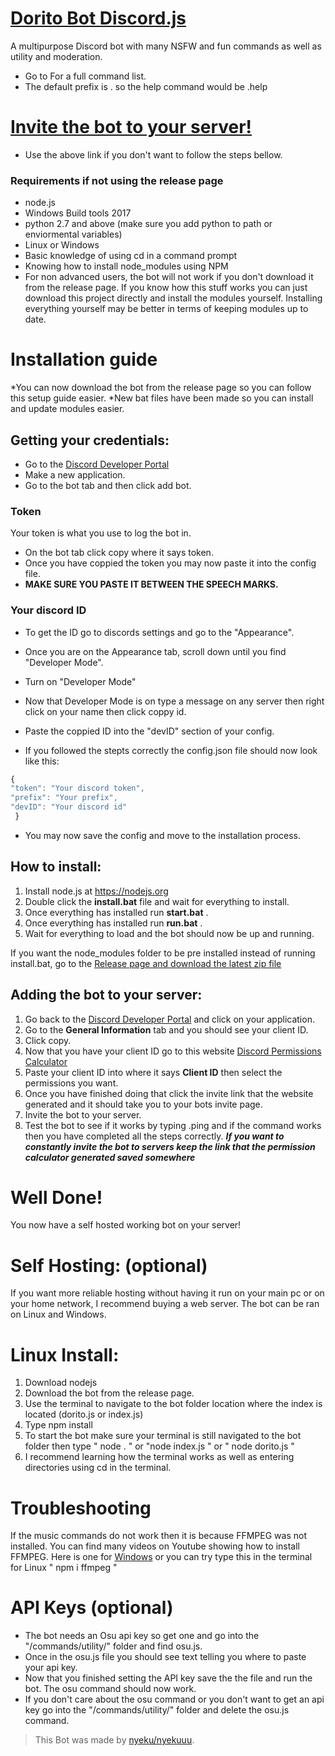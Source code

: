 # [Dorito Bot Discord.js](https://github.com/Aaronidk/Dorito-bot-discord.js) 
A multipurpose Discord bot with many NSFW and fun commands as well as utility and moderation. 
* Go to []() For a full command list.
* The default prefix is . so the help command would be .help 
# [Invite the bot to your server!](https://discordapp.com/oauth2/authorize?client_id=546100087579738133&scope=bot&permissions=506588246) 
* Use the above link if you don't want to follow the steps bellow.
### Requirements if not using the release page
* node.js
* Windows Build tools 2017
* python 2.7 and above (make sure you add python to path or enviormental variables)
* Linux or Windows
* Basic knowledge of using cd in a command prompt
* Knowing how to install node_modules using NPM
* For non advanced users, the bot will not work if you don't download it from the release page.
If you know how this stuff works you can just download this project directly and install the modules yourself.
Installing everything yourself may be better in terms of keeping modules up to date.
# **Installation guide**
*You can now download the bot from the release page so you can follow this setup guide easier.
*New bat files have been made so you can install and update modules easier.
## Getting your credentials:
* Go to the [Discord Developer Portal](https://discordapp.com/developers/applications/)
* Make a new application.
* Go to the bot tab and then click add bot.
### Token
Your token is what you use to log the bot in.
* On the bot tab click copy where it says token.
* Once you have coppied the token you may now paste it into the config file.
* **MAKE SURE YOU PASTE IT BETWEEN THE SPEECH MARKS.**
 ### Your discord ID
 * To get the ID go to discords settings and go to the "Appearance".
 * Once you are on the Appearance tab, scroll down until you find "Developer Mode".
 * Turn on "Developer Mode"
 * Now that Developer Mode is on type a message on any server then right click on your name then click coppy id.
 * Paste the coppied ID into the "devID" section of your config.
 
 * If you followed the stepts correctly the config.json file should now look like this:
  ```js 
  {
  "token": "Your discord token",
  "prefix": "Your prefix",
  "devID": "Your discord id"
   }
  ```
  * You may now save the config and move to the installation process.
## How to install:
1. Install node.js at https://nodejs.org
2. Double click the **install.bat** file and wait for everything to install.
3. Once everything has installed run **start.bat** .
3. Once everything has installed run **run.bat** .
4. Wait for everything to load and the bot should now be up and running.

If you want the node_modules folder to be pre installed instead of running install.bat, go to the [Release page and download the latest zip file](https://github.com/Aaronidk/Dorito-bot-discord.js/releases) 
## Adding the bot to your server:
1. Go back to the [Discord Developer Portal](https://discordapp.com/developers/applications/) and click on your application.
2. Go to the **General Information** tab and you should see your client ID.
3. Click copy.
4. Now that you have your client ID go to this website [Discord Permissions Calculator](https://discordapi.com/permissions.html#305261654)
5. Paste your client ID into where it says **Client ID** then select the permissions you want.
6. Once you have finished doing that click the invite link that the website generated and it should take you to your bots invite page.
7. Invite the bot to your server.
8. Test the bot to see if it works by typing .ping and if the command works then you have completed all the steps correctly.
***If you want to constantly invite the bot to servers keep the link that the permission calculator generated saved somewhere***
# Well Done!
You now have a self hosted working bot on your server!
# Self Hosting: (optional)
If you want more reliable hosting without having it run on your main pc or on your home network, I recommend buying a web server.
The bot can be ran on Linux and Windows.
# Linux Install:
1. Download nodejs
2. Download the bot from the release page.
3. Use the terminal to navigate to the bot folder location where the index is located (dorito.js or index.js)
4. Type npm install
5. To start the bot make sure your terminal is still navigated to the bot folder then type " node . " or "node index.js " or " node dorito.js "
6. I recommend learning how the terminal works as well as entering directories using cd in the terminal.
# Troubleshooting
If the music commands do not work then it is because FFMPEG was not installed.
You can find many videos on Youtube showing how to install FFMPEG.
Here is one for [Windows](https://www.youtube.com/watch?v=qjtmgCb8NcE)
or you can try type this in the terminal for Linux " npm i ffmpeg "
# API Keys (optional)
* The bot needs an Osu api key so get one and go into the "/commands/utility/" folder and find osu.js.
* Once in the osu.js file you should see text telling you where to paste your api key.
* Now that you finished setting the API key save the the file and run the bot. The osu command should now work.
* If you don't care about the osu command or you don't want to get an api key go into the "/commands/utility/" folder and delete the osu.js command. 
> This Bot was made by [nyeku/nyekuuu]().
